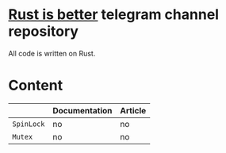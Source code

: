 # [Rust is better](https://t.me/rust_is_better) telegram channel repository

All code is written on Rust.  

# Content

|                 |Documentation  |Article     |
|-----------------|---------------|------------|
|`SpinLock`       |      no       |     no     |
|`Mutex`          |      no       |     no     |